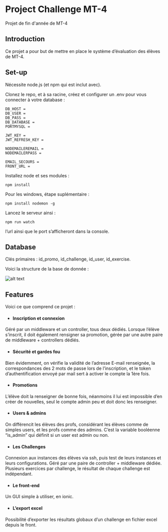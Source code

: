 
# Project Challenge MT-4

Projet de fin d'année de MT-4


## Introduction
Ce projet a pour but de mettre en place le système d’évaluation des élèves de MT-4.

## Set-up
Nécessite node.js (et npm qui est inclut avec).

Clonez le repo, et à sa racine, créez et configurer un .env pour vous connecter à votre database :

```env
DB_HOST =
DB_USER =
DB_PASS =
DB_DATABASE =
PORTMYSQL =

JWT_KEY =
JWT_REFRESH_KEY =

NODEMAILEREMAIL = 
NODEMAILERPASS =

EMAIL_SECOURS = 
FRONT_URL = 
```

Installez node et ses modules :
```node
npm install 
```

Pour les windows, étape suplémentaire :
```node
npm install nodemon -g
```

Lancez le serveur ainsi :
```node
npm run watch
```
l’url ainsi que le port s’afficheront dans la console.
## Database
Clés primaires : id_promo, id_challenge, id_user, id_exercise.

Voici la structure de la base de donnée :

![alt text](https://cdn.discordapp.com/attachments/981548463206584320/996715764134453268/diagramme_3.png)

## Features
Voici ce que comprend ce projet :

- #### Inscription et connexion

Géré par un middleware et un controller, tous deux dédiés.
Lorsque l’élève s’inscrit, il doit également rensigner sa promotion, gérée par une autre paire de middleware + controllers dédiés.

 - #### Sécurité et gardes fou

Bien évidemment, on vérifie la validité de l’adresse E-mail renseignée, la correspondances des 2 mots de passe lors de l’inscription, et le token d’authentification envoyé par mail sert à activer le compte la 1ère fois.

- #### Promotions

L’élève doit la renseigner de bonne fois, néanmoins il lui est impossible d’en créer de nouvelles, seul le compte admin peu et doit donc les renseigner. 

 - #### Users & admins

On différencit les élèves des profs, considérant les élèves comme de simples users, et les profs comme des admins. C’est la variable booléenne “is_admin” qui définit si un user est admin ou non. 

- #### Les Challenges

Connexion aux instances des élèves via ssh, puis test de leurs instances et leurs configurations. Géré par une paire de controller + middleware dédiée. Plusieurs exercices par challenge, le résultat de chaque challenge est indépendant.

 - #### Le front-end

Un GUI simple à utiliser, en ionic.

- #### L’export excel

Possibilité d’exporter les résultats globaux d’un challenge en fichier excel depuis le front.

